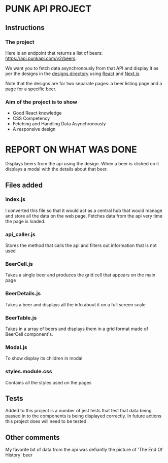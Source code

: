 # PUNK API PROJECT

## Instructions

### The project

Here is an endpoint that returns a list of beers: https://api.punkapi.com/v2/beers.

We want you to fetch data asynchronously from that API and display it as per the designs in the [designs directory](designs) using [React](https://reactjs.org/docs/getting-started.html) and [Next.js](https://nextjs.org/).

Note that the designs are for two separate pages: a beer listing page and a page for a specific beer.

### Aim of the project is to show
- Good React knowledge
- CSS Competency
- Fetching and Handling Data Asynchronously
- A responsive design

# REPORT ON WHAT WAS DONE

Displays beers from the api using the design. When a beer is clicked on it displays a modal with the details about that beer. 

## Files added

### index.js
I converted this file so that it would act as a central hub that would manage and store all the data on the web page.
Fetches data from the api very time the page is loaded.

### api_caller.js
Stores the method that calls the api and filters out information that is not used 

### BeerCell.js
Takes a single beer and produces the grid cell that appears on the main page

### BeerDetails.js
Takes a beer and displays all the info about it on a full screen scale

### BeerTable.js
Takes in a array of beers and displays them in a grid format made of BeerCell component's.

### Modal.js
To show display its children in modal 

### styles.module.css
Contains all the styles used on the pages 

## Tests
Added to this project is a number of jest tests that test that data being passed in to the components is being displayed correctly. In future actions this project does will need to be tested.

## Other comments
My favorite bit of data from the api was defiantly the picture of 'The End Of History' beer
